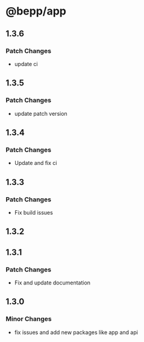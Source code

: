 # @bepp/app

## 1.3.6

### Patch Changes

- update ci

## 1.3.5

### Patch Changes

- update patch version

## 1.3.4

### Patch Changes

- Update and fix ci

## 1.3.3

### Patch Changes

- Fix build issues

## 1.3.2

## 1.3.1

### Patch Changes

- Fix and update documentation

## 1.3.0

### Minor Changes

- fix issues and add new packages like app and api
